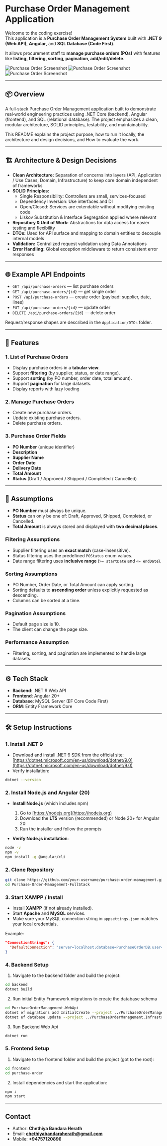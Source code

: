 # Purchase Order Management Application

Welcome to the coding exercise!  
This application is a **Purchase Order Management System** built with **.NET 9 (Web API)**, **Angular**, and **SQL Database (Code First)**.  

It allows procurement staff to **manage purchase orders (POs)** with features like **listing, filtering, sorting, pagination, add/edit/delete**.  

![Purchase Order Screenshot](images/screenshot-01.png)
![Purchase Order Screenshot](images/screenshot-02.png)
![Purchase Order Screenshot](images/screenshot-03.png)

---

## 📦 Overview

 A full‑stack Purchase Order Management application built to demonstrate real‑world engineering practices
 using .NET Core (backend), Angular (frontend), and SQL (relational database). The project emphasizes a
 clean, modular architecture, SOLID principles, testability, and maintainability.
 
 This README explains the project purpose, how to run it locally, the architecture and design decisions, and
 How to evaluate the work.
 
---

## 🏗️ Architecture & Design Decisions

- **Clean Architecture:** Separation of concerns into layers (API, Application / Use Cases, Domain, Infrastructure) to keep core domain independent of frameworks
- **SOLID Principles:**
  - Single Responsibility: Controllers are small, services-focused
  - Dependency Inversion: Use interfaces and DI
  - Open/Closed: Services are extendable without modifying existing code
  - Liskov Substitution & Interface Segregation applied where relevant
- **Repository & Unit of Work:** Abstractions for data access for easier testing and flexibility
- **DTOs:** Used for API surface and mapping to domain entities to decouple internal models
- **Validation:** Centralized request validation using Data Annotations
- **Error Handling:** Global exception middleware to return consistent error responses
  
---

## 🌐 Example API Endpoints

- `GET /api/purchase-orders` — list purchase orders
- `GET /api/purchase-orders/{id}` — get single order
- `POST /api/purchase-orders` — create order (payload: supplier, date, lines)
- `PUT /api/purchase-orders/{id}` — update order
- `DELETE /api/purchase-orders/{id}` — delete order

Request/response shapes are described in the `Application/DTOs` folder.

---

## 🚀 Features

### 1. List of Purchase Orders
- Display purchase orders in a **tabular view**.
- Support **filtering** (by supplier, status, or date range).
- Support **sorting** (by PO number, order date, total amount).
- Support **pagination** for large datasets.
- Display reports with lazy loading

### 2. Manage Purchase Orders
- Create new purchase orders.
- Update existing purchase orders.
- Delete purchase orders.

### 3. Purchase Order Fields
- **PO Number** (unique identifier)
- **Description**
- **Supplier Name**
- **Order Date**
- **Delivery Date**
- **Total Amount**
- **Status** (Draft / Approved / Shipped / Completed / Cancelled)

---

## 📌 Assumptions

- **PO Number** must always be unique.  
- **Status** can only be one of: Draft, Approved, Shipped, Completed, or Cancelled.  
- **Total Amount** is always stored and displayed with **two decimal places**.  

### Filtering Assumptions
- Supplier filtering uses an **exact match** (case-insensitive).  
- Status filtering uses the predefined `POStatus` enum values.  
- Date range filtering uses **inclusive range** (`>= startDate` and `<= endDate`).  

### Sorting Assumptions
- PO Number, Order Date, or Total Amount can apply sorting.  
- Sorting defaults to **ascending order** unless explicitly requested as descending.  
- Columns can be sorted at a time.  

### Pagination Assumptions
- Default page size is 10.  
- The client can change the page size.  

### Performance Assumption
- Filtering, sorting, and pagination are implemented to handle large datasets.  

---

## ⚙️ Tech Stack

- **Backend**: .NET 9 Web API  
- **Frontend**: Angular 20+  
- **Database**: MySQL Server (EF Core Code First)  
- **ORM**: Entity Framework Core  

---

## 🛠️ Setup Instructions


### 1. Install .NET 9
- Download and install .NET 9 SDK from the official site:  
  [https://dotnet.microsoft.com/en-us/download/dotnet/9.0](https://dotnet.microsoft.com/en-us/download/dotnet/9.0)
- Verify installation:

```bash
dotnet --version
```
### 2. Install Node.js and Angular (20)

- **Install Node.js** (which includes npm)  
  1. Go to [https://nodejs.org](https://nodejs.org)  
  2. Download the **LTS** version (recommended) or Node 20+ for Angular 20  
  3. Run the installer and follow the prompts  

- **Verify Node.js installation**:

```bash
node -v
npm -v
npm install -g @angular/cli
```

### 2. Clone Repository
```bash
git clone https://github.com/your-username/purchase-order-management.git
cd Purchase-Order-Management-FullStack
```

### 3. Start XAMPP / Install
- Install **XAMPP** (if not already installed).  
- Start **Apache** and **MySQL** services.  
- Make sure your MySQL connection string in `appsettings.json` matches your local credentials.
  
Example:
```json
"ConnectionStrings": {
  "DefaultConnection": "server=localhost;database=PurchaseOrderDB;user=root;password=;"
}
```

### 4. Backend Setup

1. Navigate to the backend folder and build the project:

```bash
cd backend
dotnet build
```

2. Run initial Entity Framework migrations to create the database schema

```bash
cd PurchaseOrderManagement.WebApi
dotnet ef migrations add InitialCreate --project ../PurchaseOrderManagement.Infrastructure --startup-project .
dotnet ef database update --project ../PurchaseOrderManagement.Infrastructure --startup-project .
```

3. Run Backend Web Api

```bash
dotnet run
```

### 5. Frontend Setup 

1. Navigate to the frontend folder and build the project (got to the root):
```bash
cd frontend
cd purchase-order
````

2. Install dependencies and start the application:
```bash
npm i
npm start
````
---
## Contact

- Author: **Chethiya Bandara Herath**
- Email: **chethiyabandaraherath@gmail.com**
- Mobile: **+94757120896**

